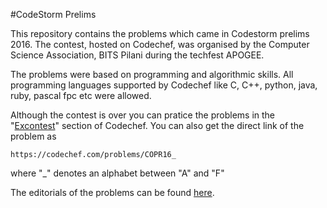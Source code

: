 #CodeStorm Prelims

This repository contains the problems which came in Codestorm prelims 2016. The contest, hosted on Codechef, was organised by the Computer Science Association, BITS Pilani during the techfest APOGEE.

The problems were based on programming and algorithmic skills. All programming languages supported by Codechef like C, C++, python, java, ruby, pascal fpc etc were allowed. 

Although the contest is over you can pratice the problems in the "[Excontest][111]" section of Codechef. You can also get the direct link of the problem as 

	https://codechef.com/problems/COPR16_

where "_" denotes an alphabet between "A" and "F"

The editorials of the problems can be found [here][222].


[111]: https://www.codechef.com/problems/extcontest/
[222]: https://discuss.codechef.com/tags/copr16/